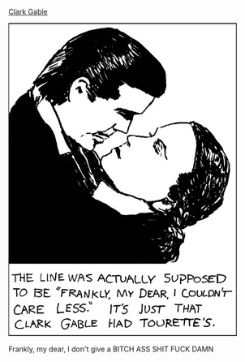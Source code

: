 [Clark Gable](https://xkcd.com/110)

![Clark Gable](./random_comic.png)

Frankly, my dear, I don't give a BITCH ASS SHIT FUCK DAMN

